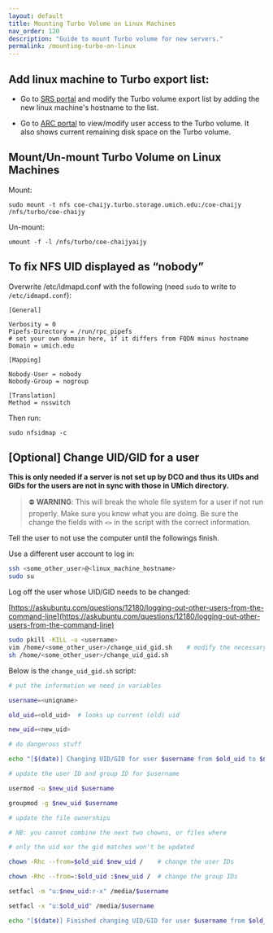```yaml
---
layout: default
title: Mounting Turbo Volume on Linux Machines
nav_order: 120
description: "Guide to mount Turbo volume for new servers."
permalink: /mounting-turbo-on-linux
---
```

## Add linux machine to Turbo export list:

- Go to [SRS portal](https://srs.it.umich.edu/orders/services/2) and modify the Turbo volume export list by adding the new linux machine's hostname to the list.

- Go to [ARC portal](https://portal.arc.umich.edu/project/chaijy/turbo/volume-detail/coe-chaijy) to view/modify user access to the Turbo volume. It also shows current remaining disk space on the Turbo volume.

## Mount/Un-mount Turbo Volume on Linux Machines

Mount:
```
sudo mount -t nfs coe-chaijy.turbo.storage.umich.edu:/coe-chaijy /nfs/turbo/coe-chaijy
```
Un-mount:
```
umount -f -l /nfs/turbo/coe-chaijyaijy
```

## To fix NFS UID displayed as “nobody”
Overwrite /etc/idmapd.conf with the following (need `sudo` to write to `/etc/idmapd.conf`):
```
[General]

Verbosity = 0
Pipefs-Directory = /run/rpc_pipefs
# set your own domain here, if it differs from FQDN minus hostname
Domain = umich.edu

[Mapping]

Nobody-User = nobody
Nobody-Group = nogroup

[Translation]
Method = nsswitch
```
Then run:
```
sudo nfsidmap -c
```

## [Optional] Change UID/GID for a user

**This is only needed if a server is not set up by DCO and thus its UIDs and GIDs for the users are not in sync with those in UMich directory.**

> ⛔️️ **WARNING**: This will break the whole file system for a user if not run properly. Make sure you know what you are doing. Be sure the change the fields with `<>` in the script with the correct information.

Tell the user to not use the computer until the followings finish.

Use a different user account to log in:

```bash
ssh <some_other_user>@<linux_machine_hostname>
sudo su
```

Log off the user whose UID/GID needs to be changed:

[https://askubuntu.com/questions/12180/logging-out-other-users-from-the-command-line](https://askubuntu.com/questions/12180/logging-out-other-users-from-the-command-line)


```bash
sudo pkill -KILL -u <username>
vim /home/<some_other_user>/change_uid_gid.sh    # modify the necessary username, UID/GID
sh /home/<some_other_user>/change_uid_gid.sh
```

Below is the `change_uid_gid.sh` script:

```bash
# put the information we need in variables

username=<uniqname>

old_uid=<old_uid>  # looks up current (old) uid

new_uid=<new_uid>

# do dangerous stuff

echo "[$(date)] Changing UID/GID for user $username from $old_uid to $new_uid" >> "$username"_change.txt

# update the user ID and group ID for $username

usermod -u $new_uid $username

groupmod -g $new_uid $username

# update the file ownerships

# NB: you cannot combine the next two chowns, or files where

# only the uid xor the gid matches won't be updated

chown -Rhc --from=$old_uid $new_uid /    # change the user IDs

chown -Rhc --from=:$old_uid :$new_uid /  # change the group IDs

setfacl -m "u:$new_uid:r-x" /media/$username

setfacl -x "u:$old_uid" /media/$username

echo "[$(date)] Finished changing UID/GID for user $username from $old_uid to $new_uid" >> "$username"_change.txt
```